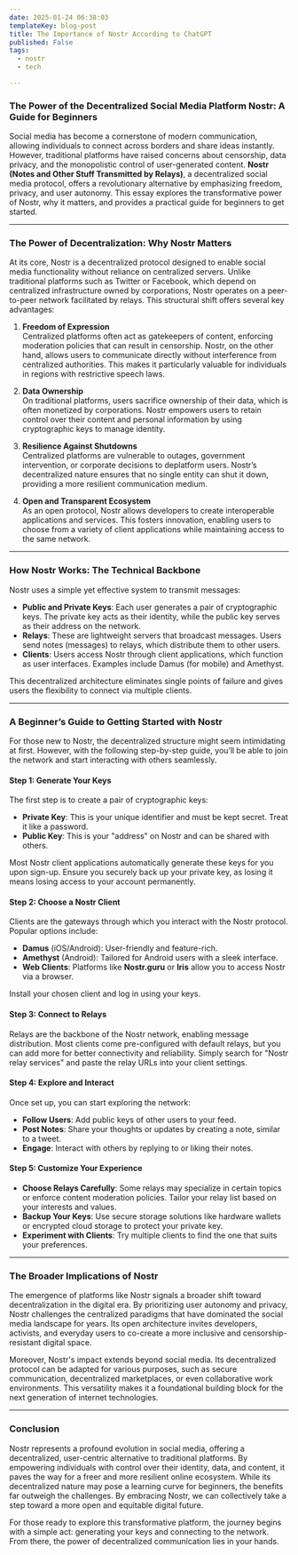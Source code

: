 ```yaml
---
date: 2025-01-24 06:38:03
templateKey: blog-post
title: The Importance of Nostr According to ChatGPT
published: False
tags:
  - nostr
  - tech

---
```


### The Power of the Decentralized Social Media Platform Nostr: A Guide for Beginners

Social media has become a cornerstone of modern communication, allowing individuals to connect across borders and share ideas instantly. However, traditional platforms have raised concerns about censorship, data privacy, and the monopolistic control of user-generated content. **Nostr (Notes and Other Stuff Transmitted by Relays)**, a decentralized social media protocol, offers a revolutionary alternative by emphasizing freedom, privacy, and user autonomy. This essay explores the transformative power of Nostr, why it matters, and provides a practical guide for beginners to get started.

---

### The Power of Decentralization: Why Nostr Matters

At its core, Nostr is a decentralized protocol designed to enable social media functionality without reliance on centralized servers. Unlike traditional platforms such as Twitter or Facebook, which depend on centralized infrastructure owned by corporations, Nostr operates on a peer-to-peer network facilitated by relays. This structural shift offers several key advantages:

1. **Freedom of Expression**  
   Centralized platforms often act as gatekeepers of content, enforcing moderation policies that can result in censorship. Nostr, on the other hand, allows users to communicate directly without interference from centralized authorities. This makes it particularly valuable for individuals in regions with restrictive speech laws.

2. **Data Ownership**  
   On traditional platforms, users sacrifice ownership of their data, which is often monetized by corporations. Nostr empowers users to retain control over their content and personal information by using cryptographic keys to manage identity.

3. **Resilience Against Shutdowns**  
   Centralized platforms are vulnerable to outages, government intervention, or corporate decisions to deplatform users. Nostr’s decentralized nature ensures that no single entity can shut it down, providing a more resilient communication medium.

4. **Open and Transparent Ecosystem**  
   As an open protocol, Nostr allows developers to create interoperable applications and services. This fosters innovation, enabling users to choose from a variety of client applications while maintaining access to the same network.

---

### How Nostr Works: The Technical Backbone

Nostr uses a simple yet effective system to transmit messages:

- **Public and Private Keys**: Each user generates a pair of cryptographic keys. The private key acts as their identity, while the public key serves as their address on the network.
- **Relays**: These are lightweight servers that broadcast messages. Users send notes (messages) to relays, which distribute them to other users.
- **Clients**: Users access Nostr through client applications, which function as user interfaces. Examples include Damus (for mobile) and Amethyst.

This decentralized architecture eliminates single points of failure and gives users the flexibility to connect via multiple clients.

---

### A Beginner’s Guide to Getting Started with Nostr

For those new to Nostr, the decentralized structure might seem intimidating at first. However, with the following step-by-step guide, you’ll be able to join the network and start interacting with others seamlessly.

#### Step 1: Generate Your Keys
The first step is to create a pair of cryptographic keys:
- **Private Key**: This is your unique identifier and must be kept secret. Treat it like a password.
- **Public Key**: This is your "address" on Nostr and can be shared with others.

Most Nostr client applications automatically generate these keys for you upon sign-up. Ensure you securely back up your private key, as losing it means losing access to your account permanently.

#### Step 2: Choose a Nostr Client
Clients are the gateways through which you interact with the Nostr protocol. Popular options include:
- **Damus** (iOS/Android): User-friendly and feature-rich.
- **Amethyst** (Android): Tailored for Android users with a sleek interface.
- **Web Clients**: Platforms like **Nostr.guru** or **Iris** allow you to access Nostr via a browser.

Install your chosen client and log in using your keys.

#### Step 3: Connect to Relays
Relays are the backbone of the Nostr network, enabling message distribution. Most clients come pre-configured with default relays, but you can add more for better connectivity and reliability. Simply search for "Nostr relay services" and paste the relay URLs into your client settings.

#### Step 4: Explore and Interact
Once set up, you can start exploring the network:
- **Follow Users**: Add public keys of other users to your feed.
- **Post Notes**: Share your thoughts or updates by creating a note, similar to a tweet.
- **Engage**: Interact with others by replying to or liking their notes.

#### Step 5: Customize Your Experience
- **Choose Relays Carefully**: Some relays may specialize in certain topics or enforce content moderation policies. Tailor your relay list based on your interests and values.
- **Backup Your Keys**: Use secure storage solutions like hardware wallets or encrypted cloud storage to protect your private key.
- **Experiment with Clients**: Try multiple clients to find the one that suits your preferences.

---

### The Broader Implications of Nostr

The emergence of platforms like Nostr signals a broader shift toward decentralization in the digital era. By prioritizing user autonomy and privacy, Nostr challenges the centralized paradigms that have dominated the social media landscape for years. Its open architecture invites developers, activists, and everyday users to co-create a more inclusive and censorship-resistant digital space.

Moreover, Nostr's impact extends beyond social media. Its decentralized protocol can be adapted for various purposes, such as secure communication, decentralized marketplaces, or even collaborative work environments. This versatility makes it a foundational building block for the next generation of internet technologies.

---

### Conclusion

Nostr represents a profound evolution in social media, offering a decentralized, user-centric alternative to traditional platforms. By empowering individuals with control over their identity, data, and content, it paves the way for a freer and more resilient online ecosystem. While its decentralized nature may pose a learning curve for beginners, the benefits far outweigh the challenges. By embracing Nostr, we can collectively take a step toward a more open and equitable digital future. 

For those ready to explore this transformative platform, the journey begins with a simple act: generating your keys and connecting to the network. From there, the power of decentralized communication lies in your hands.

